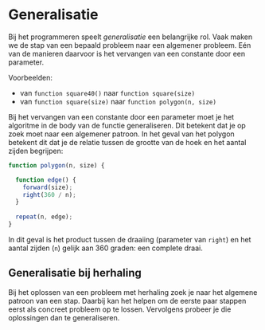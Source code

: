 # Generalisatie

Bij het programmeren speelt *generalisatie* een belangrijke rol. Vaak maken we de stap van een bepaald probleem naar een algemener probleem. Eén van de manieren daarvoor is het vervangen van een constante door een parameter.

Voorbeelden:

* van `function square40()` naar `function square(size)`
* van `function square(size)` naar `function polygon(n, size)`

Bij het vervangen van een constante door een parameter moet je het algoritme in de body van de functie generaliseren. Dit betekent dat je op zoek moet naar een algemener patroon. In het geval van het polygon betekent dit dat je de relatie tussen de grootte van de hoek en het aantal zijden begrijpen:

```js
function polygon(n, size) {

  function edge() {
    forward(size);
    right(360 / n);
  }
  
  repeat(n, edge);
}
```

In dit geval is het product tussen de draaiing (parameter van `right`) en het aantal zijden (`n`) gelijk aan 360 graden: een complete draai.

## Generalisatie bij herhaling

Bij het oplossen van een probleem met herhaling zoek je naar het algemene patroon van een stap. Daarbij kan het helpen om de eerste paar stappen eerst als concreet probleem op te lossen. Vervolgens probeer je die oplossingen dan te generaliseren.


